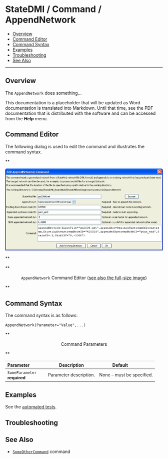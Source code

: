 # StateDMI / Command / AppendNetwork #

* [Overview](#overview)
* [Command Editor](#command-editor)
* [Command Syntax](#command-syntax)
* [Examples](#examples)
* [Troubleshooting](#troubleshooting)
* [See Also](#see-also)

-------------------------

## Overview ##

The `AppendNetwork` does something...

This documentation is a placeholder that will be updated as Word documentation is translated into Markdown.
Until that time, see the PDF documentation that is distributed with the software and can be accessed
from the ***Help*** menu.

## Command Editor ##

The following dialog is used to edit the command and illustrates the command syntax.

**<p style="text-align: center;">
![AppendNetwork](AppendNetwork.png)
</p>**

**<p style="text-align: center;">
`AppendNetwork` Command Editor (<a href="../AppendNetwork.png">see also the full-size image</a>)
</p>**

## Command Syntax ##

The command syntax is as follows:

```text
AppendNetwork(Parameter="Value",...)
```
**<p style="text-align: center;">
Command Parameters
</p>**

| **Parameter**&nbsp;&nbsp;&nbsp;&nbsp;&nbsp;&nbsp;&nbsp;&nbsp;&nbsp;&nbsp;&nbsp;&nbsp; | **Description** | **Default**&nbsp;&nbsp;&nbsp;&nbsp;&nbsp;&nbsp;&nbsp;&nbsp;&nbsp;&nbsp; |
| --------------|-----------------|----------------- |
|`SomeParameter`<br>**required**|Parameter description.|None – must be specified.|

## Examples ##

See the [automated tests](https://github.com/OpenCDSS/cdss-app-statedmi-test/tree/master/test/regression/commands/AppendNetwork).

## Troubleshooting ##

## See Also ##

* [`SomeOtherCommand`](../SomeOtherCommand/SomeOtherCommand) command
